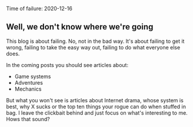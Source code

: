 Time of failure: 2020-12-16

## Well, we don't know where we're going

This blog is about failing. No, not in the bad way. It's about failing to get it wrong, failing to take the easy way out, failing to do what everyone else does.

In the coming posts you should see articles about:

* Game systems
* Adventures
* Mechanics

But what you won't see is articles about Internet drama, whose system is best, why X sucks or the top ten things your rogue can do when stuffed in bag. I leave the clickbait behind and just focus on what's interesting to me. Hows that sound?
